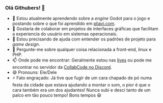 ### Olá Githubers! 👋

<!--- 🔭 Estou atualmente trabalhando num jogo _infinite runner_ comercial e transmitindo integralmente na [@pliavi at twitch](twitch.com/Pliavi).-->
- 🌱 Estou atualmente aprendendo sobre a _engine_ Godot para o jogo e postando sobre o que foi aprendido em [pliavi.com](http://pliavi.com).
- 👯 Gostaria de colaborar em projetos de interfaces gráficas que facilitam a experiencia do usuário em sistemas operacionais.
- 🤔 Estou precisando de ajuda com entender os padrões de projeto para _game design_.
- 💬 Pergunte-me sobre qualquer coisa relacionada a front-end, linux e PHP.
- 📫 Onde pode me encontrar: Geralmente estou nas [lives](twitch.com/Pliavi) ou pode me encontrar no servidor da [CollabCode no Discord](https://discord.gg/vsHQy3).
- 😄 Pronouns: Ele/Dele
- ⚡ Fato engraçado: Já tive que fugir de um cara chapado de pó numa festa da cidade que estava ajudando a montar o som, o pior é que o cara também era um dos ajudantes! Nunca subi e desci tanto de um palco em tão pouco tempo! Bons tempos :laughing:
